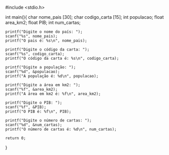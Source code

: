 #include <stdio.h>

int main(){
    char nome_pais [30];
    char codigo_carta [15];
    int populacao;
    float area_km2;
    float PIB;
    int num_cartas;

    printf("Digite o nome do país: ");
    scanf("%s", nome_pais);
    printf("O pais é: %s\n", nome_pais);

    printf("Digite o código da carta: ");
    scanf("%s", codigo_carta);
    printf("O código da carta é: %s\n", codigo_carta);

    printf("Digite a população: ");
    scanf("%d", &populacao);
    printf("A população é: %d\n", populacao);

    printf("Digite a área em km2: ");
    scanf("%f", &area_km2);
    printf("A área em km2 é: %f\n", area_km2);

    printf("Digite o PIB: ");
    scanf("%f", &PIB);
    printf("O PIB é: %f\n", PIB);

    printf("Digite o número de cartas: ");
    scanf("%d", &num_cartas);
    printf("O número de cartas é: %d\n", num_cartas);

    return 0;
}
